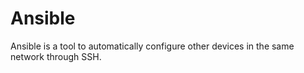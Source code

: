 # Ansible

Ansible is a tool to automatically configure other devices in the same network through SSH.
